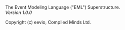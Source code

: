 The Event Modeling Language ("EML") Superstructure.  
_Version 1.0.0_

Copyright (c) eevio, Compiled Minds Ltd.
